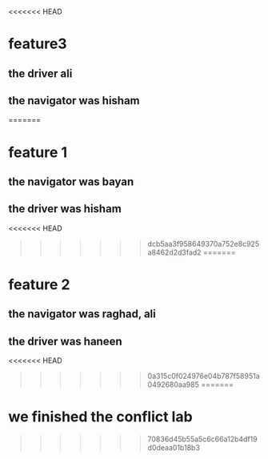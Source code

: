 <<<<<<< HEAD
# feature3
## the driver ali
## the navigator was hisham

=======
# feature 1
## the navigator was bayan
## the driver was hisham
<<<<<<< HEAD
>>>>>>> dcb5aa3f958649370a752e8c925a8462d2d3fad2
=======
# feature 2
## the navigator was raghad, ali
## the driver was haneen
<<<<<<< HEAD
>>>>>>> 0a315c0f024976e04b787f58951a0492680aa985
=======
# we finished the conflict lab
>>>>>>> 70836d45b55a5c6c66a12b4df19d0deaa01b18b3

